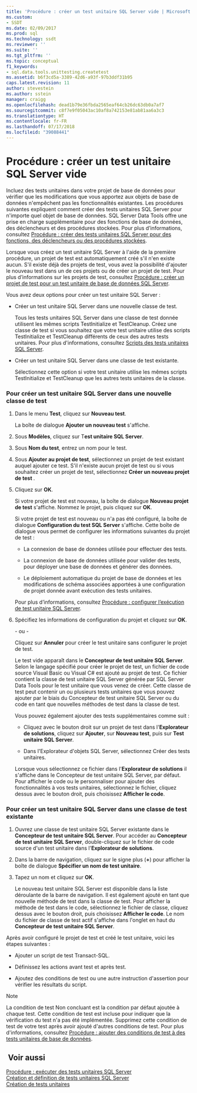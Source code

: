 ```yaml
---
title: 'Procédure : créer un test unitaire SQL Server vide | Microsoft Docs'
ms.custom:
- SSDT
ms.date: 02/09/2017
ms.prod: sql
ms.technology: ssdt
ms.reviewer: ''
ms.suite: ''
ms.tgt_pltfrm: ''
ms.topic: conceptual
f1_keywords:
- sql.data.tools.unittesting.createtest
ms.assetid: b6f3cd5a-3389-42d6-a93f-97b3ddf31b95
caps.latest.revision: 11
author: stevestein
ms.author: sstein
manager: craigg
ms.openlocfilehash: dead1b79e36fbda2565eaf64cb26dc63db0a7af7
ms.sourcegitcommit: c8f7e9f05043ac10af8a742153e81ab81aa6a3c3
ms.translationtype: HT
ms.contentlocale: fr-FR
ms.lasthandoff: 07/17/2018
ms.locfileid: "39088441"
---
```

# <a name="how-to-create-an-empty-sql-server-unit-test"></a>Procédure : créer un test unitaire SQL Server vide
Incluez des tests unitaires dans votre projet de base de données pour vérifier que les modifications que vous apportez aux objets de base de données n'empêchent pas les fonctionnalités existantes. Les procédures suivantes expliquent comment créer des tests unitaires SQL Server pour n'importe quel objet de base de données. SQL Server Data Tools offre une prise en charge supplémentaire pour des fonctions de base de données, des déclencheurs et des procédures stockées. Pour plus d’informations, consultez [Procédure : créer des tests unitaires SQL Server pour des fonctions, des déclencheurs ou des procédures stockées](../ssdt/how-to-create-unit-tests-for-functions-triggers-stored-procedures.md).  
  
Lorsque vous créez un test unitaire SQL Server à l'aide de la première procédure, un projet de test est automatiquement créé s'il n'en existe aucun. S'il existe déjà des projets de test, vous avez la possibilité d'ajouter le nouveau test dans un de ces projets ou de créer un projet de test. Pour plus d’informations sur les projets de test, consultez [Procédure : créer un projet de test pour un test unitaire de base de données SQL Server](../ssdt/how-to-create-a-test-project-for-sql-server-database-unit-testing.md).  
  
Vous avez deux options pour créer un test unitaire SQL Server :  
  
-   Créer un test unitaire SQL Server dans une nouvelle classe de test.  
  
    Tous les tests unitaires SQL Server dans une classe de test donnée utilisent les mêmes scripts TestInitialize et TestCleanup. Créez une classe de test si vous souhaitez que votre test unitaire utilise des scripts TestInitialize et TestCleanup différents de ceux des autres tests unitaires. Pour plus d'informations, consultez [Scripts des tests unitaires SQL Server](../ssdt/scripts-in-sql-server-unit-tests.md).  
  
-   Créer un test unitaire SQL Server dans une classe de test existante.  
  
    Sélectionnez cette option si votre test unitaire utilise les mêmes scripts TestInitialize et TestCleanup que les autres tests unitaires de la classe.  
  
### <a name="to-create-a-sql-server-unit-test-inside-a-new-test-class"></a>Pour créer un test unitaire SQL Server dans une nouvelle classe de test  
  
1.  Dans le menu **Test**, cliquez sur **Nouveau test**.  
  
    La boîte de dialogue **Ajouter un nouveau test** s'affiche.  
  
2.  Sous **Modèles**, cliquez sur T**est unitaire SQL Server**.  
  
3.  Sous **Nom du test**, entrez un nom pour le test.  
  
4.  Sous **Ajouter au projet de test**, sélectionnez un projet de test existant auquel ajouter ce test. S'il n'existe aucun projet de test ou si vous souhaitez créer un projet de test, sélectionnez **Créer un nouveau projet de test <language>**.  
  
5.  Cliquez sur **OK**.  
  
    Si votre projet de test est nouveau, la boîte de dialogue **Nouveau projet de test** s'affiche. Nommez le projet, puis cliquez sur **OK**.  
  
    Si votre projet de test est nouveau ou n'a pas été configuré, la boîte de dialogue **Configuration du test SQL Server<ProjectName>** s'affiche. Cette boîte de dialogue vous permet de configurer les informations suivantes du projet de test :  
  
    -   La connexion de base de données utilisée pour effectuer des tests.  
  
    -   La connexion de base de données utilisée pour valider des tests, pour déployer une base de données et générer des données.  
  
    -   Le déploiement automatique du projet de base de données et les modifications de schéma associées apportées à une configuration de projet donnée avant exécution des tests unitaires.  
  
    Pour plus d’informations, consultez [Procédure : configurer l’exécution de test unitaire SQL Server](../ssdt/how-to-configure-sql-server-unit-test-execution.md).  
  
6.  Spécifiez les informations de configuration du projet et cliquez sur **OK**.  
  
    \- ou -  
  
    Cliquez sur **Annuler** pour créer le test unitaire sans configurer le projet de test.  
  
    Le test vide apparaît dans le **Concepteur de test unitaire SQL Server**. Selon le langage spécifié pour créer le projet de test, un fichier de code source Visual Basic ou Visual C\# est ajouté au projet de test. Ce fichier contient la classe de test unitaire SQL Server générée par SQL Server Data Tools pour le test unitaire que vous venez de créer. Cette classe de test peut contenir un ou plusieurs tests unitaires que vous pouvez ajouter par le biais du Concepteur de test unitaire SQL Server ou du code en tant que nouvelles méthodes de test dans la classe de test.  
  
    Vous pouvez également ajouter des tests supplémentaires comme suit :  
  
    -   Cliquez avec le bouton droit sur un projet de test dans l'**Explorateur de solutions**, cliquez sur **Ajouter**, sur **Nouveau test**, puis sur **Test unitaire SQL Server**.  
  
    -   Dans l'Explorateur d'objets SQL Server, sélectionnez Créer des tests unitaires.  
  
    Lorsque vous sélectionnez ce fichier dans l'**Explorateur de solutions** il s'affiche dans le Concepteur de test unitaire SQL Server, par défaut. Pour afficher le code ou le personnaliser pour ajouter des fonctionnalités à vos tests unitaires, sélectionnez le fichier, cliquez dessus avec le bouton droit, puis choisissez **Afficher le code**.  
  
### <a name="to-create-a-sql-server-unit-test-inside-an-existing-test-class"></a>Pour créer un test unitaire SQL Server dans une classe de test existante  
  
1.  Ouvrez une classe de test unitaire SQL Server existante dans le **Concepteur de test unitaire SQL Server**. Pour accéder au **Concepteur de test unitaire SQL Server**, double-cliquez sur le fichier de code source d'un test unitaire dans l'**Explorateur de solutions**.  
  
2.  Dans la barre de navigation, cliquez sur le signe plus (**+**) pour afficher la boîte de dialogue **Spécifier un nom de test unitaire**.  
  
3.  Tapez un nom et cliquez sur **OK**.  
  
    Le nouveau test unitaire SQL Server est disponible dans la liste déroulante de la barre de navigation. Il est également ajouté en tant que nouvelle méthode de test dans la classe de test. Pour afficher la méthode de test dans le code, sélectionnez le fichier de classe, cliquez dessus avec le bouton droit, puis choisissez **Afficher le code**. Le nom du fichier de classe de test actif s'affiche dans l'onglet en haut du **Concepteur de test unitaire SQL Server**.  
  
Après avoir configuré le projet de test et créé le test unitaire, voici les étapes suivantes :  
  
-   Ajouter un script de test Transact\-SQL.  
  
-   Définissez les actions avant test et après test.  
  
-   Ajoutez des conditions de test ou une autre instruction d'assertion pour vérifier les résultats du script.  
  
> [!NOTE]  
> La condition de test Non concluant est la condition par défaut ajoutée à chaque test. Cette condition de test est incluse pour indiquer que la vérification du test n'a pas été implémentée. Supprimez cette condition de test de votre test après avoir ajouté d'autres conditions de test. Pour plus d'informations, consultez [Procédure : ajouter des conditions de test à des tests unitaires de base de données](http://msdn.microsoft.com/library/aa833242(VS.100).aspx).  
  
## <a name="see-also"></a> Voir aussi  
[Procédure : exécuter des tests unitaires SQL Server](../ssdt/how-to-run-sql-server-unit-tests.md)  
[Création et définition de tests unitaires SQL Server](../ssdt/creating-and-defining-sql-server-unit-tests.md)  
[Création de tests unitaires](http://msdn.microsoft.com/library/ms182523(VS.90).aspx)  
  
